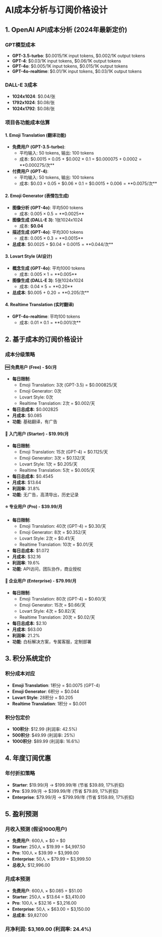 # AI成本分析与订阅价格设计

## 1. OpenAI API成本分析 (2024年最新定价)

### GPT模型成本
- **GPT-3.5-turbo**: $0.0015/1K input tokens, $0.002/1K output tokens
- **GPT-4**: $0.03/1K input tokens, $0.06/1K output tokens  
- **GPT-4o**: $0.005/1K input tokens, $0.015/1K output tokens
- **GPT-4o-realtime**: $0.01/1K input tokens, $0.03/1K output tokens

### DALL-E 3成本
- **1024x1024**: $0.04/张
- **1792x1024**: $0.08/张
- **1024x1792**: $0.08/张

### 项目各功能成本估算

#### 1. **Emoji Translation (翻译功能)**
- **免费用户 (GPT-3.5-turbo)**:
  - 平均输入: 50 tokens, 输出: 100 tokens
  - 成本: $0.0015 × 0.05 + $0.002 × 0.1 = $0.000075 + $0.0002 = **$0.000275/次**
- **付费用户 (GPT-4)**:
  - 平均输入: 50 tokens, 输出: 100 tokens  
  - 成本: $0.03 × 0.05 + $0.06 × 0.1 = $0.0015 + $0.006 = **$0.0075/次**

#### 2. **Emoji Generator (表情包生成)**
- **图像分析 (GPT-4o)**: 平均500 tokens
  - 成本: $0.005 × 0.5 = **$0.0025**
- **图像生成 (DALL-E 3)**: 1张1024x1024
  - 成本: **$0.04**
- **描述生成 (GPT-4o)**: 平均300 tokens
  - 成本: $0.005 × 0.3 = **$0.0015**
- **总成本**: $0.0025 + $0.04 + $0.0015 = **$0.044/次**

#### 3. **Lovart Style (AI设计)**
- **概念生成 (GPT-4o)**: 平均1000 tokens
  - 成本: $0.005 × 1 = **$0.005**
- **图像生成 (DALL-E 3)**: 5张1024x1024
  - 成本: $0.04 × 5 = **$0.20**
- **总成本**: $0.005 + $0.20 = **$0.205/次**

#### 4. **Realtime Translation (实时翻译)**
- **GPT-4o-realtime**: 平均100 tokens
  - 成本: $0.01 × 0.1 = **$0.001/次**

## 2. 基于成本的订阅价格设计

### 成本分级策略

#### 🆓 **免费用户 (Free) - $0/月**
- **每日限制**:
  - Emoji Translation: 3次 (GPT-3.5) = $0.000825/天
  - Emoji Generator: 0次
  - Lovart Style: 0次
  - Realtime Translation: 2次 = $0.002/天
- **每日总成本**: $0.002825
- **月成本**: $0.085
- **功能**: 基础翻译，有广告

#### 🚀 **入门用户 (Starter) - $19.99/月**
- **每日限制**:
  - Emoji Translation: 15次 (GPT-4) = $0.1125/天
  - Emoji Generator: 3次 = $0.132/天
  - Lovart Style: 1次 = $0.205/天
  - Realtime Translation: 5次 = $0.005/天
- **每日总成本**: $0.4545
- **月成本**: $13.64
- **利润率**: 31.8%
- **功能**: 无广告，高清导出，历史记录

#### ⭐ **专业用户 (Pro) - $39.99/月**
- **每日限制**:
  - Emoji Translation: 40次 (GPT-4) = $0.30/天
  - Emoji Generator: 8次 = $0.352/天
  - Lovart Style: 2次 = $0.41/天
  - Realtime Translation: 10次 = $0.01/天
- **每日总成本**: $1.072
- **月成本**: $32.16
- **利润率**: 19.6%
- **功能**: API访问，团队协作，商业授权

#### 🏢 **企业用户 (Enterprise) - $79.99/月**
- **每日限制**:
  - Emoji Translation: 80次 (GPT-4) = $0.60/天
  - Emoji Generator: 15次 = $0.66/天
  - Lovart Style: 4次 = $0.82/天
  - Realtime Translation: 20次 = $0.02/天
- **每日总成本**: $2.10
- **月成本**: $63.00
- **利润率**: 21.2%
- **功能**: 白标解决方案，专属客服，定制部署

## 3. 积分系统定价

### 积分成本对应
- **Emoji Translation**: 1积分 = $0.0075 (GPT-4)
- **Emoji Generator**: 6积分 = $0.044
- **Lovart Style**: 28积分 = $0.205
- **Realtime Translation**: 1积分 = $0.001

### 积分包定价
- **100积分**: $12.99 (利润率: 42.5%)
- **500积分**: $49.99 (利润率: 25%)
- **1000积分**: $89.99 (利润率: 16.6%)

## 4. 年度订阅优惠

### 年付折扣策略
- **Starter**: $19.99/月 → $199.99/年 (节省 $39.89, 17%折扣)
- **Pro**: $39.99/月 → $399.99/年 (节省 $79.89, 17%折扣)
- **Enterprise**: $79.99/月 → $799.99/年 (节省 $159.89, 17%折扣)

## 5. 盈利预测

### 月收入预测 (假设1000用户)
- **免费用户**: 600人 × $0 = $0
- **Starter**: 250人 × $19.99 = $4,997.50
- **Pro**: 100人 × $39.99 = $3,999.00
- **Enterprise**: 50人 × $79.99 = $3,999.50
- **总收入**: $12,996.00

### 月成本预测
- **免费用户**: 600人 × $0.085 = $51.00
- **Starter**: 250人 × $13.64 = $3,410.00
- **Pro**: 100人 × $32.16 = $3,216.00
- **Enterprise**: 50人 × $63.00 = $3,150.00
- **总成本**: $9,827.00

### **月净利润**: $3,169.00 (利润率: 24.4%) 